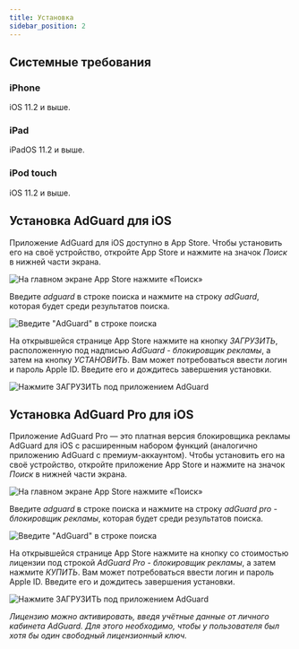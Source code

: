 ```yaml
---
title: Установка
sidebar_position: 2
---
```


## Системные требования

### iPhone

iOS 11.2 и выше.

### iPad

iPadOS 11.2 и выше.

### iPod touch

iOS 11.2 и выше.

## Установка AdGuard для iOS

Приложение AdGuard для iOS доступно в App Store. Чтобы установить его на своё устройство, откройте App Store и нажмите на значок _Поиск_ в нижней части экрана.

![На главном экране App Store нажмите «Поиск»](https://cdn.adguard.com/public/Adguard/kb/installation/iOS/en/1.png)

Введите _adguard_ в строке поиска и нажмите на строку _adGuard_, которая будет среди результатов поиска.

![Введите "AdGuard" в строке поиска](https://cdn.adguard.com/public/Adguard/kb/installation/iOS/en/2.png)

На открывшейся странице App Store нажмите на кнопку _ЗАГРУЗИТЬ_, расположенную под надписью _AdGuard - блокировщик рекламы_, а затем на кнопку _УСТАНОВИТЬ_. Вам может потребоваться ввести логин и пароль Apple ID. Введите его и дождитесь завершения установки.

![Нажмите ЗАГРУЗИТЬ под приложением AdGuard](https://cdn.adguard.com/public/Adguard/kb/installation/iOS/en/3.png)

## Установка AdGuard Pro для iOS

Приложение AdGuard Pro — это платная версия блокировщика рекламы AdGuard для iOS с расширенным набором функций (аналогично приложению AdGuard с премиум-аккаунтом). Чтобы установить его на своё устройство, откройте приложение App Store и нажмите на значок _Поиск_ в нижней части экрана.

![На главном экране App Store нажмите «Поиск»](https://cdn.adguard.com/public/Adguard/kb/installation/iOS/en/1.png)

Введите _adguard_ в строке поиска и нажмите на строку _adGuard pro - блокировщик рекламы_, которая будет среди результатов поиска.

![Введите "AdGuard" в строке поиска](https://cdn.adguard.com/public/Adguard/kb/installation/iOS/en/2.png)

На открывшейся странице App Store нажмите на кнопку со стоимостью лицензии под строкой _AdGuard Pro - блокировщик рекламы_, а затем нажмите _КУПИТЬ_. Вам может потребоваться ввести логин и пароль Apple ID. Введите его и дождитесь завершения установки.

![Нажмите ЗАГРУЗИТЬ под приложением AdGuard](https://cdn.adguard.com/public/Adguard/kb/installation/iOS/en/3.png)

*Лицензию можно активировать, введя учётные данные от личного кабинета AdGuard. Для этого необходимо, чтобы у пользователя был хотя бы один свободный лицензионный ключ.*